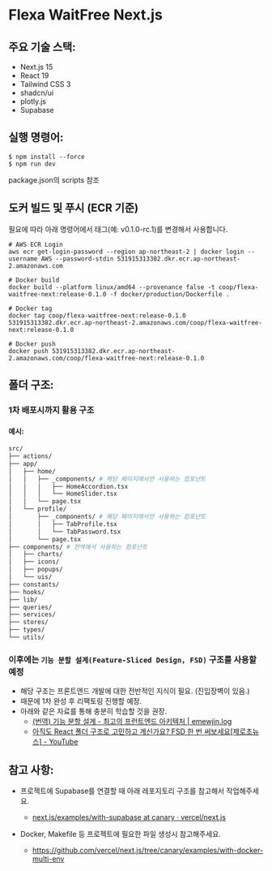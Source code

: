 # Flexa WaitFree Next.js

## 주요 기술 스택:

- Next.js 15
- React 19
- Tailwind CSS 3
- shadcn/ui
- plotly.js
- Supabase

## 실행 명령어:

```shell
$ npm install --force
$ npm run dev
```

package.json의 scripts 참조

## 도커 빌드 및 푸시 (ECR 기준)

필요에 따라 아래 명령어에서 태그(예: v0.1.0-rc.1)를 변경해서 사용합니다.

```shell
# AWS ECR Login
aws ecr get-login-password --region ap-northeast-2 | docker login --username AWS --password-stdin 531915313382.dkr.ecr.ap-northeast-2.amazonaws.com

# Docker build
docker build --platform linux/amd64 --provenance false -t coop/flexa-waitfree-next:release-0.1.0 -f docker/production/Dockerfile .

# Docker tag
docker tag coop/flexa-waitfree-next:release-0.1.0 531915313382.dkr.ecr.ap-northeast-2.amazonaws.com/coop/flexa-waitfree-next:release-0.1.0

# Docker push
docker push 531915313382.dkr.ecr.ap-northeast-2.amazonaws.com/coop/flexa-waitfree-next:release-0.1.0
```

## 폴더 구조:

### 1차 배포시까지 활용 구조

#### 예시:

```bash
src/
├── actions/
├── app/
│   ├── home/
│   │   ├── _components/ # 해당 페이지에서만 사용하는 컴포넌트
│   │   │   ├── HomeAccordion.tsx
│   │   │   └── HomeSlider.tsx
│   │   └── page.tsx
│   └── profile/
│       ├── _components/ # 해당 페이지에서만 사용하는 컴포넌트
│       │   ├── TabProfile.tsx
│       │   └── TabPassword.tsx
│       └── page.tsx
├── components/ # 전역에서 사용하는 컴포넌트
│   ├── charts/
│   ├── icons/
│   ├── popups/
│   └── uis/
├── constants/
├── hooks/
├── lib/
├── queries/
├── services/
├── stores/
├── types/
└── utils/
```

### 이후에는 `기능 분할 설계(Feature-Sliced Design, FSD)` 구조를 사용할 예정

- 해당 구조는 프론트엔드 개발에 대한 전반적인 지식이 필요. (진입장벽이 있음.)
- 때문에 1차 완성 후 리팩토링 진행할 예정.
- 아래와 같은 자료를 통해 충분히 학습할 것을 권장.
  - [(번역) 기능 분할 설계 - 최고의 프런트엔드 아키텍처 | emewjin.log](https://emewjin.github.io/feature-sliced-design/)
  - [아직도 React 폴더 구조로 고민하고 계신가요? FSD 한 번 써보세요[제로초뉴스] - YouTube](https://www.youtube.com/watch?v=64Fx5Y1gEOA&ab_channel=ZeroChoTV)

## 참고 사항:

- 프로젝트에 Supabase를 연결할 때 아래 레포지토리 구조를 참고해서 작업해주세요.

  - [next.js/examples/with-supabase at canary · vercel/next.js](https://github.com/vercel/next.js/tree/canary/examples/with-supabase)

- Docker, Makefile 등 프로젝트에 필요한 파일 생성시 참고해주세요.
  - https://github.com/vercel/next.js/tree/canary/examples/with-docker-multi-env

